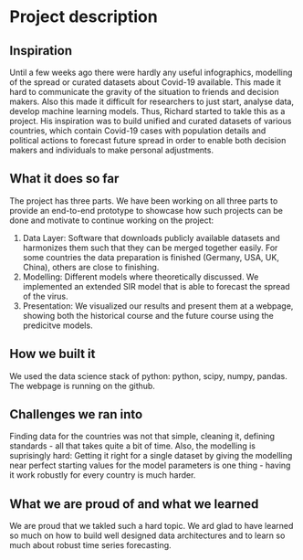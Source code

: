 # Project description

## Inspiration

Until a few weeks ago there were hardly any useful infographics, modelling of the spread or curated datasets about Covid-19 available. This made it hard to communicate the gravity of the situation to friends and decision makers. Also this made it difficult for researchers to just start, analyse data, develop machine learning models. Thus, Richard started to takle this as a project. His inspiration was to build unified and curated datasets of various countries, which contain Covid-19 cases with population details and political actions to forecast future spread in order to enable both decision makers and individuals to make personal adjustments.

## What it does so far

The project has three parts.
We have been working on all three parts to provide an end-to-end prototype to showcase how such projects can be done and motivate to continue working on the project:

1. Data Layer: Software that downloads publicly available datasets and harmonizes them such that they can be merged together easily. For some countries the data preparation is finished (Germany, USA, UK, China), others are close to finishing.
2. Modelling: Different models where theoretically discussed. We implemented an extended SIR model that is able to forecast the spread of the virus.
3. Presentation: We visualized our results and present them at a webpage, showing both the historical course and the future course using the predicitve models.

## How we built it

We used the data science stack of python: python, scipy, numpy, pandas. The webpage is running on the github.

## Challenges we ran into

Finding data for the countries was not that simple, cleaning it, defining standards - all that takes quite a bit of time.
Also, the modelling is suprisingly hard: Getting it right for a single dataset by giving the modelling near perfect starting values for the model parameters is one thing - having it work robustly for every country is much harder.

## What we are proud of and what we learned

We are proud that we takled such a hard topic.
We ard glad to have learned so much on how to build well designed data architectures and to learn so much about robust time series forecasting.
